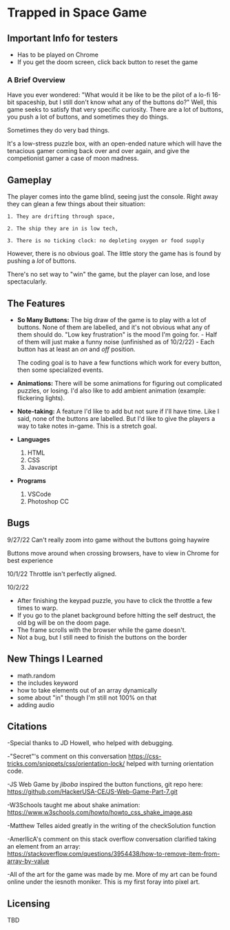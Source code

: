 # Trapped in Space Game

## Important Info for testers
- Has to be played on Chrome
- If you get the doom screen, click back button to reset the game

### A Brief Overview
Have you ever wondered:
"What would it be like to be the pilot of a lo-fi 16-bit spaceship, but I still don't know what any of the buttons do?"
Well, this game seeks to satisfy that very specific curiosity.
There are a lot of buttons, you push a lot of buttons, and sometimes they do things.

Sometimes they do very bad things.

It's a low-stress puzzle box, with an open-ended nature which will have the tenacious gamer coming back over and over again, and give the competionist gamer a case of moon madness.

## Gameplay

The player comes into the game blind, seeing just the console. Right away they can glean a few things about their situation:

    1. They are drifting through space,

    2. The ship they are in is low tech,

    3. There is no ticking clock: no depleting oxygen or food supply
    
However, there is no obvious goal. The little story the game has is found by pushing a _lot_ of buttons.

There's no set way to "win" the game, but the player can lose, and lose spectacularly. 

## The Features

- **So Many Buttons:**
    The big draw of the game is to play with a lot of buttons. None of them are labelled, and it's not obvious what any of them should do. "Low key frustration" is the mood I'm going for.
        - Half of them will just make a funny noise (unfinished as of 10/2/22)
        - Each button has at least an *on* and *off* position.
    
    The coding goal is to have a few functions which work for every button, then some specialized events.

- **Animations:**
    There will be some animations for figuring out complicated puzzles, or losing. I'd also like to add ambient animation (example: flickering lights).

- **Note-taking:** A feature I'd like to add but not sure if I'll have time. Like I said, none of the buttons are labelled. But I'd like to give the players a way to take notes in-game. This is a stretch goal.

- **Languages**
    1. HTML
    2. CSS
    3. Javascript

- **Programs**
    1. VSCode
    2. Photoshop CC

## Bugs

9/27/22
Can't really zoom into game without the buttons going haywire

Buttons move around when crossing browsers, have to view in Chrome for best experience

10/1/22
Throttle isn't perfectly aligned.

10/2/22
- After finishing the keypad puzzle, you have to click the throttle a few times to warp.
- If you go to the planet background before hitting the self destruct, the old bg will be on the doom page.
- The frame scrolls with the browser while the game doesn't.
- Not a bug, but I still need to finish the buttons on the border

## New Things I Learned
- math.random
- the includes keyword
- how to take elements out of an array dynamically
- some about "in" though I'm still not 100% on that
- adding audio

## Citations

-Special thanks to JD Howell, who helped with debugging.

-"Secret"'s comment on this conversation https://css-tricks.com/snippets/css/orientation-lock/ helped with turning orientation code.

-JS Web Game by _jlboba_ inspired the button functions, git repo here:
https://github.com/HackerUSA-CE/JS-Web-Game-Part-7.git

-W3Schools taught me about shake animation: https://www.w3schools.com/howto/howto_css_shake_image.asp

-Matthew Telles aided greatly in the writing of the checkSolution function

-AmerllicA's comment on this stack overflow conversation clarified taking an element from an array: https://stackoverflow.com/questions/3954438/how-to-remove-item-from-array-by-value

-All of the art for the game was made by me. More of my art can be found online under the iesnoth moniker. This is my first foray into pixel art.

## Licensing

TBD